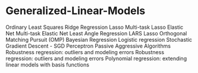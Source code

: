 # Generalized-Linear-Models
Ordinary Least Squares
Ridge Regression
Lasso
Multi-task Lasso
Elastic Net
Multi-task Elastic Net
Least Angle Regression
LARS Lasso
Orthogonal Matching Pursuit (OMP)
Bayesian Regression
Logistic regression
Stochastic Gradient Descent - SGD
Perceptron
Passive Aggressive Algorithms
Robustness regression: outliers and modeling errors
Robustness regression: outliers and modeling errors
Polynomial regression: extending linear models with basis functions
